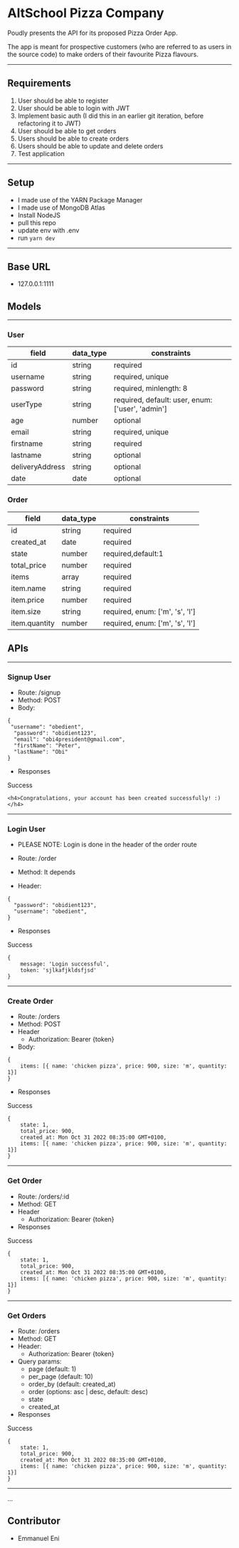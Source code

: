 # AltSchool Pizza Company

Poudly presents the API for its proposed Pizza Order App.

The app is meant for prospective customers (who are referred to as users in the source code) to make orders of their favourite Pizza flavours.

---

## Requirements

1. User should be able to register
2. User should be able to login with JWT
3. Implement basic auth (I did this in an earlier git iteration, before refactoring it to JWT)
4. User should be able to get orders
5. Users should be able to create orders
6. Users should be able to update and delete orders
7. Test application

---

## Setup

- I made use of the YARN Package Manager
- I made use of MongoDB Atlas
- Install NodeJS
- pull this repo
- update env with .env
- run `yarn dev`

---

## Base URL

- 127.0.0.1:1111

## Models

---

### User

| field           | data_type | constraints                                      |
| --------------- | --------- | ------------------------------------------------ |
| id              | string    | required                                         |
| username        | string    | required, unique                                 |
| password        | string    | required, minlength: 8                           |
| userType        | string    | required, default: user, enum: ['user', 'admin'] |
| age             | number    | optional                                         |
| email           | string    | required, unique                                 |
| firstname       | string    | required                                         |
| lastname        | string    | optional                                         |
| deliveryAddress | string    | optional                                         |
| date            | date      | optional                                         |

### Order

| field         | data_type | constraints                     |
| ------------- | --------- | ------------------------------- |
| id            | string    | required                        |
| created_at    | date      | required                        |
| state         | number    | required,default:1              |
| total_price   | number    | required                        |
| items         | array     | required                        |
| item.name     | string    | required                        |
| item.price    | number    | required                        |
| item.size     | string    | required, enum: ['m', 's', 'l'] |
| item.quantity | number    | required, enum: ['m', 's', 'l'] |

## APIs

---

### Signup User

- Route: /signup
- Method: POST
- Body:

```
{
 "username": "obedient",
  "password": "obidient123",
  "email": "obi4president@gmail.com",
  "firstName": "Peter",
  "lastName": "Obi"
}
```

- Responses

Success

```
<h4>Congratulations, your account has been created successfully! :) </h4>

```

---

### Login User

- PLEASE NOTE: Login is done in the header of the order route

- Route: /order
- Method: It depends
- Header:

```
{
  "password": "obidient123",
  "username": "obedient",
}
```

- Responses

Success

```
{
    message: 'Login successful',
    token: 'sjlkafjkldsfjsd'
}
```

---

### Create Order

- Route: /orders
- Method: POST
- Header
  - Authorization: Bearer {token}
- Body:

```
{
    items: [{ name: 'chicken pizza', price: 900, size: 'm', quantity: 1}]
}
```

- Responses

Success

```
{
    state: 1,
    total_price: 900,
    created_at: Mon Oct 31 2022 08:35:00 GMT+0100,
    items: [{ name: 'chicken pizza', price: 900, size: 'm', quantity: 1}]
}
```

---

### Get Order

- Route: /orders/:id
- Method: GET
- Header
  - Authorization: Bearer {token}
- Responses

Success

```
{
    state: 1,
    total_price: 900,
    created_at: Mon Oct 31 2022 08:35:00 GMT+0100,
    items: [{ name: 'chicken pizza', price: 900, size: 'm', quantity: 1}]
}
```

---

### Get Orders

- Route: /orders
- Method: GET
- Header:
  - Authorization: Bearer {token}
- Query params:
  - page (default: 1)
  - per_page (default: 10)
  - order_by (default: created_at)
  - order (options: asc | desc, default: desc)
  - state
  - created_at
- Responses

Success

```
{
    state: 1,
    total_price: 900,
    created_at: Mon Oct 31 2022 08:35:00 GMT+0100,
    items: [{ name: 'chicken pizza', price: 900, size: 'm', quantity: 1}]
}
```

---

...

## Contributor

- Emmanuel Eni
